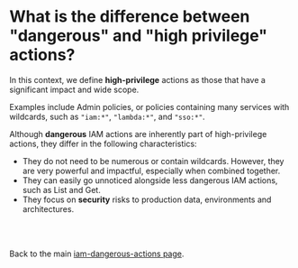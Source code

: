 # What is the difference between "dangerous" and "high privilege" actions? 

In this context, we define **high-privilege** actions as those that have a significant impact and wide scope. 

Examples include Admin policies, or policies containing many services with wildcards, such as `"iam:*"`, `"lambda:*"`, and `"sso:*"`. 

Although **dangerous** IAM actions are inherently part of high-privilege actions, they differ in the following characteristics:

* They do not need to be numerous or contain wildcards. However, they are very powerful and impactful, especially when combined together.
* They can easily go unnoticed alongside less dangerous IAM actions, such as List and Get.
* They focus on **security** risks to production data, environments and architectures.

<br />
<br />

Back to the main [iam-dangerous-actions page](https://github.com/ZiyadAlmbasher/iam-dangerous-actions).

